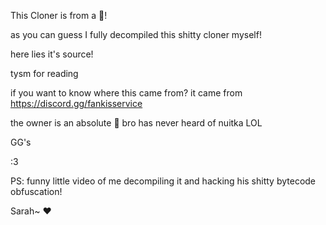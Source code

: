 This Cloner is from a 🤡!

as you can guess I fully decompiled this shitty cloner myself!


here lies it's source!

tysm for reading

if you want to know where this came from? it came from https://discord.gg/fankisservice


the owner is an absolute 🤡 bro has never heard of nuitka LOL

GG's

:3


PS: funny little video of me decompiling it and hacking his shitty bytecode obfuscation!


Sarah~ ❤️

